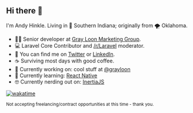 ## Hi there 👋

I'm Andy Hinkle. Living in 🌽 Southern Indiana; originally from 🌪️ Oklahoma. 

- 👨‍💻 Senior developer at [Gray Loon Marketing Group](https://grayloon.com/).
- 💻 Laravel Core Contributor and [/r/Laravel](https://reddit.com/r/laravel) moderator.
- 🔎 You can find me on [Twitter](https://twitter.com/andyhnk) or [LinkedIn](https://www.linkedin.com/in/athinkle/).
- ☕️  Surviving most days with good coffee.
- 🔭 Currently working on: cool stuff at [@grayloon](https://github.com/grayloon)
- 🌱 Currently learning: [React Native](https://reactnative.dev/)
- 🤓 Currently nerding out on: [InertiaJS](https://inertiajs.com/)

[![wakatime](https://wakatime.com/badge/user/3ead2445-b9ef-411b-bb4a-8a4f6aa7618d.svg?style=for-the-badge)](https://wakatime.com/@3ead2445-b9ef-411b-bb4a-8a4f6aa7618d)


<sup>Not accepting freelancing/contract opportunities at this time - thank you.</sup>
